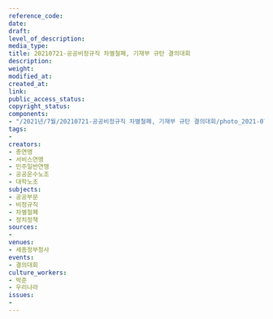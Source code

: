 ```yaml
---
reference_code: 
date: 
draft: 
level_of_description: 
media_type: 
title: 20210721-공공비정규직 차별철폐, 기재부 규탄 결의대회
description: 
weight: 
modified_at: 
created_at: 
link: 
public_access_status: 
copyright_status: 
components:
- "/2021년/7월/20210721-공공비정규직 차별철폐, 기재부 규탄 결의대회/photo_2021-07-21_16-11-11 (2).jpg"
tags:
- 
creators:
- 총연맹
- 서비스연맹
- 민주일반연맹
- 공공운수노조
- 대학노조
subjects:
- 공공부문
- 비정규직
- 차별철폐
- 정치정책
sources:
- 
venues:
- 세종정부청사
events:
- 결의대회
culture_workers:
- 박준
- 우리나라
issues:
- 
---
```


